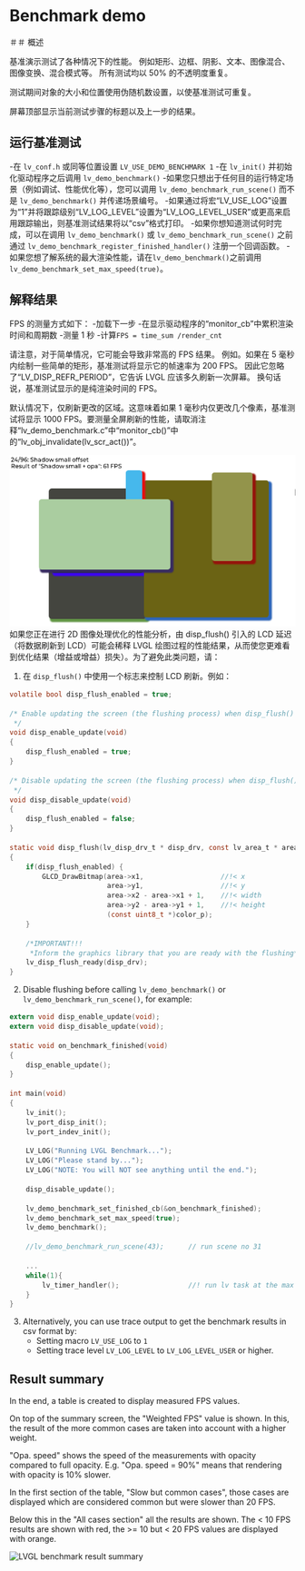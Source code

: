 # Benchmark demo

＃＃ 概述

基准演示测试了各种情况下的性能。
例如矩形、边框、阴影、文本、图像混合、图像变换、混合模式等。
所有测试均以 50% 的不透明度重复。

测试期间对象的大小和位置使用伪随机数设置，以使基准测试可重复。

屏幕顶部显示当前测试步骤的标题以及上一步的结果。

## 运行基准测试
-在 `lv_conf.h` 或同等位置设置 `LV_USE_DEMO_BENCHMARK 1`
-在 `lv_init()` 并初始化驱动程序之后调用 `lv_demo_benchmark()`
-如果您只想出于任何目的运行特定场景（例如调试、性能优化等），您可以调用 `lv_demo_benchmark_run_scene()` 而不是 `lv_demo_benchmark()` 并传递场景编号。
-如果通过将宏“LV_USE_LOG”设置为“1”并将跟踪级别“LV_LOG_LEVEL”设置为“LV_LOG_LEVEL_USER”或更高来启用跟踪输出，则基准测试结果将以“csv”格式打印。
-如果你想知道测试何时完成，可以在调用 `lv_demo_benchmark()` 或 `lv_demo_benchmark_run_scene()` 之前通过 `lv_demo_benchmark_register_finished_handler()` 注册一个回调函数。
-如果您想了解系统的最大渲染性能，请在`lv_demo_benchmark()`之前调用`lv_demo_benchmark_set_max_speed(true)`。

## 解释结果

FPS 的测量方式如下：
-加载下一步
-在显示驱动程序的“monitor_cb”中累积渲染时间和周期数
-测量 1 秒
-计算`FPS = time_sum /render_cnt`

请注意，对于简单情况，它可能会导致非常高的 FPS 结果。
例如。如果在 5 毫秒内绘制一些简单的矩形，基准测试将显示它的帧速率为 200 FPS。
因此它忽略了“LV_DISP_REFR_PERIOD”，它告诉 LVGL 应该多久刷新一次屏幕。
换句话说，基准测试显示的是纯渲染时间的 FPS。

默认情况下，仅刷新更改的区域。这意味着如果 1 毫秒内仅更改几个像素，基准测试将显示 1000 FPS。要测量全屏刷新的性能，请取消注释“lv_demo_benchmark.c”中“monitor_cb()”中的“lv_obj_invalidate(lv_scr_act())”。

![LVGL 基准测试运行](screenshot1.png)
如果您正在进行 2D 图像处理优化的性能分析，由 disp_flush() 引入的 LCD 延迟（将数据刷新到 LCD）可能会稀释 LVGL 绘图过程的性能结果，从而使您更难看到优化结果（增益或增益）损失）。为了避免此类问题，请：

1. 在 `disp_flush()` 中使用一个标志来控制 LCD 刷新。例如：

```c
volatile bool disp_flush_enabled = true;

/* Enable updating the screen (the flushing process) when disp_flush() is called by LVGL
 */
void disp_enable_update(void)
{
    disp_flush_enabled = true;
}

/* Disable updating the screen (the flushing process) when disp_flush() is called by LVGL
 */
void disp_disable_update(void)
{
    disp_flush_enabled = false;
}

static void disp_flush(lv_disp_drv_t * disp_drv, const lv_area_t * area, lv_color_t * color_p)
{
    if(disp_flush_enabled) {
        GLCD_DrawBitmap(area->x1,                   //!< x
                        area->y1,                   //!< y
                        area->x2 - area->x1 + 1,    //!< width
                        area->y2 - area->y1 + 1,    //!< height
                        (const uint8_t *)color_p);
    }

    /*IMPORTANT!!!
     *Inform the graphics library that you are ready with the flushing*/
    lv_disp_flush_ready(disp_drv);
}
```

2. Disable flushing before calling `lv_demo_benchmark()` or `lv_demo_benchmark_run_scene()`, for example:

```c
extern void disp_enable_update(void);
extern void disp_disable_update(void);

static void on_benchmark_finished(void)
{
    disp_enable_update();
}

int main(void)
{    
    lv_init();
    lv_port_disp_init();
    lv_port_indev_init();

    LV_LOG("Running LVGL Benchmark...");
    LV_LOG("Please stand by...");
    LV_LOG("NOTE: You will NOT see anything until the end.");

    disp_disable_update();
    
    lv_demo_benchmark_set_finished_cb(&on_benchmark_finished);
    lv_demo_benchmark_set_max_speed(true);
    lv_demo_benchmark();
    
    //lv_demo_benchmark_run_scene(43);      // run scene no 31

    ...
    while(1){
        lv_timer_handler();                 //! run lv task at the max speed
    }
}
```



3. Alternatively, you can use trace output to get the benchmark results in csv format by:
   - Setting macro `LV_USE_LOG` to `1` 
   - Setting trace level `LV_LOG_LEVEL` to `LV_LOG_LEVEL_USER` or higher.




## Result summary
In the end, a table is created to display measured FPS values.

On top of the summary screen, the "Weighted FPS" value is shown.
In this, the result of the more common cases are taken into account with a higher weight.

"Opa. speed" shows the speed of the measurements with opacity compared to full opacity.
E.g. "Opa. speed = 90%" means that rendering with opacity is 10% slower.

In the first section of the table, "Slow but common cases", those cases are displayed which are considered common but were slower than 20 FPS.

Below this in the "All cases section" all the results are shown. The < 10 FPS results are shown with red, the >= 10 but < 20 FPS values are displayed with orange.


![LVGL benchmark result summary](https://github.com/lvgl/lvgl/tree/master/demos/benchmark/screenshot2.png?raw=true)
